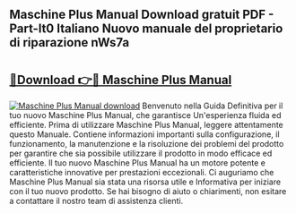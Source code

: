 ## Maschine Plus Manual Download gratuit PDF - Part-lt0 Italiano Nuovo manuale del proprietario di riparazione nWs7a

# <h2><a href="http://dfco3u.blite.top/?on=Maschine+Plus+Manual">🔗Download 👉🔴 Maschine Plus Manual</a></h2>

[![Maschine Plus Manual download](https://i.imgur.com/lujVjoI.png)](http://dfco3u.blite.top/?on=Maschine+Plus+Manual)
Benvenuto nella Guida Definitiva per il tuo nuovo Maschine Plus Manual, che garantisce Un'esperienza fluida ed efficiente. Prima di utilizzare Maschine Plus Manual, leggere attentamente questo Manuale. Contiene informazioni importanti sulla configurazione, il funzionamento, la manutenzione e la risoluzione dei problemi del prodotto per garantire che sia possibile utilizzare il prodotto in modo efficace ed efficiente. Il tuo nuovo Maschine Plus Manual ha un motore potente e caratteristiche innovative per prestazioni eccezionali. Ci auguriamo che Maschine Plus Manual sia stata una risorsa utile e Informativa per iniziare con il tuo nuovo prodotto. Se hai bisogno di aiuto o chiarimenti, non esitare a contattare il nostro team di assistenza clienti.
